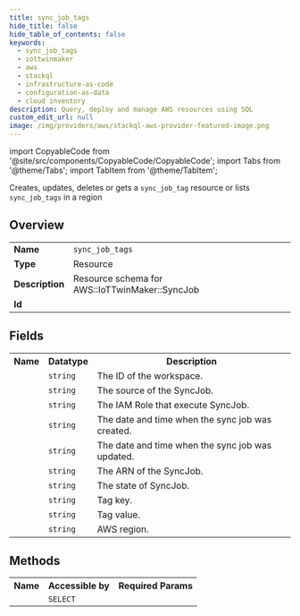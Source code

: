 ```yaml
---
title: sync_job_tags
hide_title: false
hide_table_of_contents: false
keywords:
  - sync_job_tags
  - iottwinmaker
  - aws
  - stackql
  - infrastructure-as-code
  - configuration-as-data
  - cloud inventory
description: Query, deploy and manage AWS resources using SQL
custom_edit_url: null
image: /img/providers/aws/stackql-aws-provider-featured-image.png
---
```


import CopyableCode from '@site/src/components/CopyableCode/CopyableCode';
import Tabs from '@theme/Tabs';
import TabItem from '@theme/TabItem';

Creates, updates, deletes or gets a <code>sync_job_tag</code> resource or lists <code>sync_job_tags</code> in a region

## Overview
<table><tbody>
<tr><td><b>Name</b></td><td><code>sync_job_tags</code></td></tr>
<tr><td><b>Type</b></td><td>Resource</td></tr>
<tr><td><b>Description</b></td><td>Resource schema for AWS::IoTTwinMaker::SyncJob</td></tr>
<tr><td><b>Id</b></td><td><CopyableCode code="aws.iottwinmaker.sync_job_tags" /></td></tr>
</tbody></table>

## Fields
<table><tbody><tr><th>Name</th><th>Datatype</th><th>Description</th></tr><tr><td><CopyableCode code="workspace_id" /></td><td><code>string</code></td><td>The ID of the workspace.</td></tr>
<tr><td><CopyableCode code="sync_source" /></td><td><code>string</code></td><td>The source of the SyncJob.</td></tr>
<tr><td><CopyableCode code="sync_role" /></td><td><code>string</code></td><td>The IAM Role that execute SyncJob.</td></tr>
<tr><td><CopyableCode code="creation_date_time" /></td><td><code>string</code></td><td>The date and time when the sync job was created.</td></tr>
<tr><td><CopyableCode code="update_date_time" /></td><td><code>string</code></td><td>The date and time when the sync job was updated.</td></tr>
<tr><td><CopyableCode code="arn" /></td><td><code>string</code></td><td>The ARN of the SyncJob.</td></tr>
<tr><td><CopyableCode code="state" /></td><td><code>string</code></td><td>The state of SyncJob.</td></tr>
<tr><td><CopyableCode code="tag_key" /></td><td><code>string</code></td><td>Tag key.</td></tr>
<tr><td><CopyableCode code="tag_value" /></td><td><code>string</code></td><td>Tag value.</td></tr>
<tr><td><CopyableCode code="region" /></td><td><code>string</code></td><td>AWS region.</td></tr>
</tbody></table>

## Methods

<table><tbody>
  <tr>
    <th>Name</th>
    <th>Accessible by</th>
    <th>Required Params</th>
  </tr>
  <tr>
    <td><CopyableCode code="view" /></td>
    <td><code>SELECT</code></td>
    <td><CopyableCode code="region" /></td>
  </tr>
</tbody></table>








